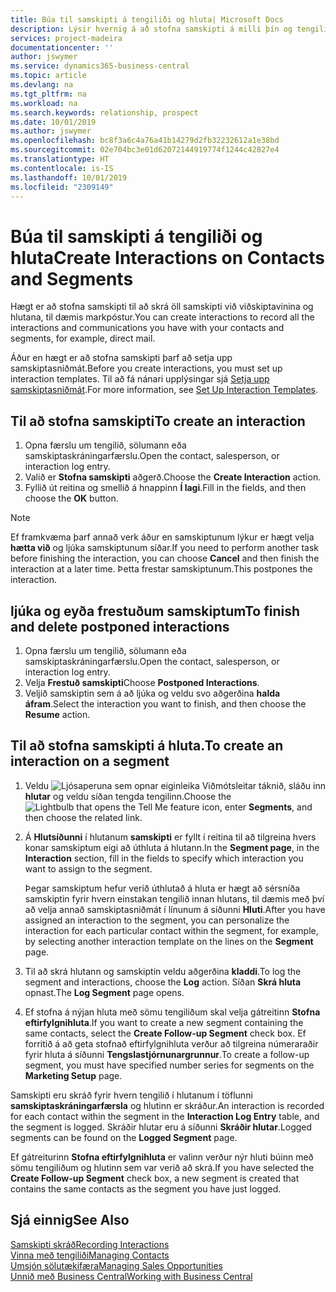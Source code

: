 ```yaml
---
title: Búa til samskipti á tengiliði og hluta| Microsoft Docs
description: Lýsir hvernig á að stofna samskipti á milli þín og tengiliða og hluta í Business Central, eins og til dæmis beint tölvupóstsamband.
services: project-madeira
documentationcenter: ''
author: jswymer
ms.service: dynamics365-business-central
ms.topic: article
ms.devlang: na
ms.tgt_pltfrm: na
ms.workload: na
ms.search.keywords: relationship, prospect
ms.date: 10/01/2019
ms.author: jswymer
ms.openlocfilehash: bc8f3a6c4a76a41b14279d2fb32232612a1e38bd
ms.sourcegitcommit: 02e704bc3e01d62072144919774f1244c42827e4
ms.translationtype: HT
ms.contentlocale: is-IS
ms.lasthandoff: 10/01/2019
ms.locfileid: "2309149"
---
```

# <a name="create-interactions-on-contacts-and-segments"></a><span data-ttu-id="aadfe-103">Búa til samskipti á tengiliði og hluta</span><span class="sxs-lookup"><span data-stu-id="aadfe-103">Create Interactions on Contacts and Segments</span></span>
<span data-ttu-id="aadfe-104">Hægt er að stofna samskipti til að skrá öll samskipti við viðskiptavinina og hlutana, til dæmis markpóstur.</span><span class="sxs-lookup"><span data-stu-id="aadfe-104">You can create interactions to record all the interactions and communications you have with your contacts and segments, for example, direct mail.</span></span>

<span data-ttu-id="aadfe-105">Áður en hægt er að stofna samskipti þarf að setja upp samskiptasniðmát.</span><span class="sxs-lookup"><span data-stu-id="aadfe-105">Before you create interactions, you must set up interaction templates.</span></span> <span data-ttu-id="aadfe-106">Til að fá nánari upplýsingar sjá  [Setja upp samskiptasniðmát](marketing-interactions.md).</span><span class="sxs-lookup"><span data-stu-id="aadfe-106">For more information, see  [Set Up Interaction Templates](marketing-interactions.md).</span></span>

## <a name="to-create-an-interaction"></a><span data-ttu-id="aadfe-107">Til að stofna samskipti</span><span class="sxs-lookup"><span data-stu-id="aadfe-107">To create an interaction</span></span>
1. <span data-ttu-id="aadfe-108">Opna færslu um tengilið, sölumann eða samskiptaskráningarfærslu.</span><span class="sxs-lookup"><span data-stu-id="aadfe-108">Open the contact, salesperson, or interaction log entry.</span></span>
2. <span data-ttu-id="aadfe-109">Valið er **Stofna samskipti** aðgerð.</span><span class="sxs-lookup"><span data-stu-id="aadfe-109">Choose the **Create Interaction** action.</span></span>
3. <span data-ttu-id="aadfe-110">Fyllið út reitina og smellið á hnappinn **Í lagi**.</span><span class="sxs-lookup"><span data-stu-id="aadfe-110">Fill in the fields, and then choose the **OK** button.</span></span>

> [!NOTE]  
>   <span data-ttu-id="aadfe-111">Ef framkvæma þarf annað verk áður en samskiptunum lýkur er hægt velja **hætta við** og ljúka samskiptunum síðar.</span><span class="sxs-lookup"><span data-stu-id="aadfe-111">If you need to perform another task before finishing the interaction, you can choose **Cancel** and then finish the interaction at a later time.</span></span> <span data-ttu-id="aadfe-112">Þetta frestar samskiptunum.</span><span class="sxs-lookup"><span data-stu-id="aadfe-112">This postpones the interaction.</span></span>

## <a name="to-finish-and-delete-postponed-interactions"></a><span data-ttu-id="aadfe-113">ljúka og eyða frestuðum samskiptum</span><span class="sxs-lookup"><span data-stu-id="aadfe-113">To finish and delete postponed interactions</span></span>
1. <span data-ttu-id="aadfe-114">Opna færslu um tengilið, sölumann eða samskiptaskráningarfærslu.</span><span class="sxs-lookup"><span data-stu-id="aadfe-114">Open the contact, salesperson, or interaction log entry.</span></span>
2. <span data-ttu-id="aadfe-115">Velja **Frestuð samskipti**</span><span class="sxs-lookup"><span data-stu-id="aadfe-115">Choose **Postponed Interactions**.</span></span>
3. <span data-ttu-id="aadfe-116">Veljið samskiptin sem á að ljúka og veldu svo aðgerðina **halda áfram**.</span><span class="sxs-lookup"><span data-stu-id="aadfe-116">Select the interaction you want to finish, and then choose the **Resume** action.</span></span>

## <a name="to-create-an-interaction-on-a-segment"></a><span data-ttu-id="aadfe-117">Til að stofna samskipti á hluta.</span><span class="sxs-lookup"><span data-stu-id="aadfe-117">To create an interaction on a segment</span></span>
1. <span data-ttu-id="aadfe-118">Veldu ![Ljósaperuna sem opnar eiginleika Viðmótsleitar](media/ui-search/search_small.png "Segðu mér hvað þú vilt gera") táknið, sláðu inn **hlutar** og veldu síðan tengda tengilinn.</span><span class="sxs-lookup"><span data-stu-id="aadfe-118">Choose the ![Lightbulb that opens the Tell Me feature](media/ui-search/search_small.png "Tell me what you want to do") icon, enter **Segments**, and then choose the related link.</span></span>
2. <span data-ttu-id="aadfe-119">Á **Hlutsíðunni** í hlutanum **samskipti** er fyllt í reitina til að tilgreina hvers konar samskiptum eigi að úthluta á hlutann.</span><span class="sxs-lookup"><span data-stu-id="aadfe-119">In the **Segment page**, in the **Interaction** section, fill in the fields to specify which interaction you want to assign to the segment.</span></span>

    <span data-ttu-id="aadfe-120">Þegar samskiptum hefur verið úthlutað á hluta er hægt að sérsníða samskiptin fyrir hvern einstakan tengilið innan hlutans, til dæmis með því að velja annað samskiptasniðmát í línunum á síðunni **Hluti**.</span><span class="sxs-lookup"><span data-stu-id="aadfe-120">After you have assigned an interaction to the segment, you can personalize the interaction for each particular contact within the segment, for example, by selecting another interaction template on the lines on the **Segment** page.</span></span>  
3. <span data-ttu-id="aadfe-121">Til að skrá hlutann og samskiptin veldu aðgerðina **kladdi**.</span><span class="sxs-lookup"><span data-stu-id="aadfe-121">To log the segment and interactions, choose the **Log** action.</span></span> <span data-ttu-id="aadfe-122">Síðan **Skrá hluta** opnast.</span><span class="sxs-lookup"><span data-stu-id="aadfe-122">The **Log Segment** page opens.</span></span>
4. <span data-ttu-id="aadfe-123">Ef stofna á nýjan hluta með sömu tengiliðum skal velja gátreitinn **Stofna eftirfylgnihluta**.</span><span class="sxs-lookup"><span data-stu-id="aadfe-123">If you want to create a new segment containing the same contacts, select the **Create Follow-up Segment** check box.</span></span> <span data-ttu-id="aadfe-124">Ef forritið á að geta stofnað eftirfylgnihluta verður að tilgreina númeraraðir fyrir hluta á síðunni **Tengslastjórnunargrunnur**.</span><span class="sxs-lookup"><span data-stu-id="aadfe-124">To create a follow-up segment, you must have specified number series for segments on the **Marketing Setup** page.</span></span>

<span data-ttu-id="aadfe-125">Samskipti eru skráð fyrir hvern tengilið í hlutanum í töflunni **samskiptaskráningarfærsla** og hlutinn er skráður.</span><span class="sxs-lookup"><span data-stu-id="aadfe-125">An interaction is recorded for each contact within the segment in the **Interaction Log Entry** table, and the segment is logged.</span></span> <span data-ttu-id="aadfe-126">Skráðir hlutar eru á síðunni **Skráðir hlutar**.</span><span class="sxs-lookup"><span data-stu-id="aadfe-126">Logged segments can be found on the **Logged Segment** page.</span></span>

<span data-ttu-id="aadfe-127">Ef gátreiturinn **Stofna eftirfylgnihluta** er valinn verður nýr hluti búinn með sömu tengiliðum og hlutinn sem var verið að skrá.</span><span class="sxs-lookup"><span data-stu-id="aadfe-127">If you have selected the **Create Follow-up Segment** check box, a new segment is created that contains the same contacts as the segment you have just logged.</span></span>

## <a name="see-also"></a><span data-ttu-id="aadfe-128">Sjá einnig</span><span class="sxs-lookup"><span data-stu-id="aadfe-128">See Also</span></span>
[<span data-ttu-id="aadfe-129">Samskipti skráð</span><span class="sxs-lookup"><span data-stu-id="aadfe-129">Recording Interactions</span></span>](marketing-interactions.md)  
[<span data-ttu-id="aadfe-130">Vinna með tengiliði</span><span class="sxs-lookup"><span data-stu-id="aadfe-130">Managing Contacts</span></span>](marketing-contacts.md)  
[<span data-ttu-id="aadfe-131">Umsjón sölutækifæra</span><span class="sxs-lookup"><span data-stu-id="aadfe-131">Managing Sales Opportunities</span></span>](marketing-manage-sales-opportunities.md)  
[<span data-ttu-id="aadfe-132">Unnið með Business Central</span><span class="sxs-lookup"><span data-stu-id="aadfe-132">Working with Business Central</span></span>](ui-work-product.md)
